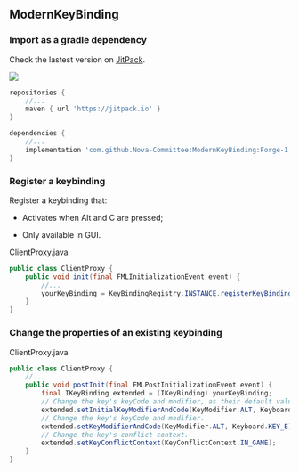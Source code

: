 ## ModernKeyBinding

### Import as a gradle dependency

Check the lastest version on [JitPack](https://jitpack.io/#Nova-Committee/ModernKeyBinding "JitPack").

[![](https://jitpack.io/v/Nova-Committee/ModernKeyBinding.svg)](https://jitpack.io/#Nova-Committee/ModernKeyBinding)
```groovy
repositories {
    //...
    maven { url 'https://jitpack.io' }
}
```

```groovy
dependencies {
    //...
    implementation 'com.github.Nova-Committee:ModernKeyBinding:Forge-1.7.10-1.1.0'
}
```

### Register a keybinding

Register a keybinding that:

- Activates when Alt and C are pressed;

- Only available in GUI.

ClientProxy.java

```java
public class ClientProxy {
    public void init(final FMLInitializationEvent event) {
        //...
        yourKeyBinding = KeyBindingRegistry.INSTANCE.registerKeyBinding("key.exampleKey", KeyConflictContext.GUI, KeyModifier.ALT, Keyboard.KEY_C, "key.categories.example");
    }
}
```

### Change the properties of an existing keybinding

ClientProxy.java

```java
public class ClientProxy {
    //...
    public void postInit(final FMLPostInitializationEvent event) {
        final IKeyBinding extended = (IKeyBinding) yourKeyBinding;
        // Change the key's keyCode and modifier, as their default values.
        extended.setInitialKeyModifierAndCode(KeyModifier.ALT, Keyboard.KEY_E);
        // Change the key's keyCode and modifier.
        extended.setKeyModifierAndCode(KeyModifier.ALT, Keyboard.KEY_E);
        // Change the key's conflict context.
        extended.setKeyConflictContext(KeyConflictContext.IN_GAME);
    }
}
```
